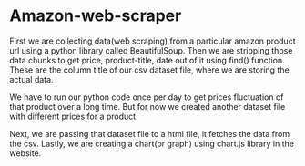 # Amazon-web-scraper

First we are collecting data(web scraping) from a particular amazon product url using a python library called BeautifulSoup. Then we are stripping those data chunks to get price, product-title, date out of it using find() function. These are the column title of our csv dataset file, where we are storing the actual data. 

We have to run our python code once per day to get prices fluctuation of that product over a long time. But for now we created another dataset file with different prices for a product.

Next, we are passing that dataset file to a html file, it fetches the data from the csv. Lastly, we are creating a chart(or graph) using chart.js library in the website.
